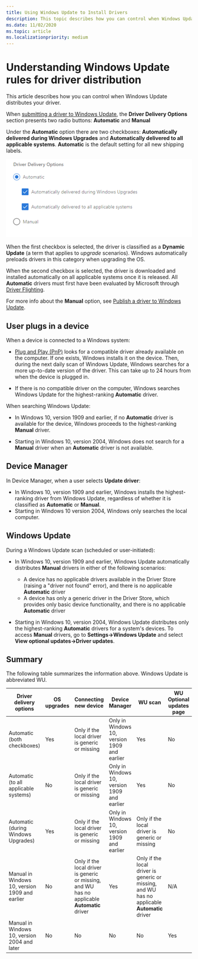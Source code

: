 ```yaml
---
title: Using Windows Update to Install Drivers
description: This topic describes how you can control when Windows Update distributes your driver.
ms.date: 11/02/2020
ms.topic: article
ms.localizationpriority: medium
---
```


# Understanding Windows Update rules for driver distribution

This article describes how you can control when Windows Update distributes your driver.

When [submitting a driver to Windows Update](publish-a-driver-to-windows-update.md), the **Driver Delivery Options** section presents two radio buttons: **Automatic** and **Manual**

Under the **Automatic** option there are two checkboxes: **Automatically delivered during Windows Upgrades** and **Automatically delivered to all applicable systems**. **Automatic** is the default setting for all new shipping labels.

![Automatic driver promotions checkboxes](images/driver-delivery-options.png)

When the first checkbox is selected, the driver is classified as a **Dynamic Update** (a term that applies to *upgrade* scenarios). Windows automatically preloads drivers in this category when upgrading the OS.

When the second checkbox is selected, the driver is downloaded and installed automatically on all applicable systems once it is released. All **Automatic** drivers must first have been evaluated by Microsoft through [Driver Flighting](driver-flighting.md).

For more info about the **Manual** option, see [Publish a driver to Windows Update](publish-a-driver-to-windows-update.md).

## User plugs in a device

When a device is connected to a Windows system:

* [Plug and Play (PnP)](../kernel/introduction-to-plug-and-play.md) looks for a compatible driver already available on the computer. If one exists, Windows installs it on the device. Then, during the next daily scan of Windows Update, Windows searches for a more up-to-date version of the driver. This can take up to 24 hours from when the device is plugged in.

* If there is no compatible driver on the computer, Windows searches Windows Update for the highest-ranking **Automatic** driver.

When searching Windows Update:

* In Windows 10, version 1909 and earlier, if no **Automatic** driver is available for the device, Windows proceeds to the highest-ranking **Manual** driver.

* Starting in Windows 10, version 2004, Windows does not search for a **Manual** driver when an **Automatic** driver is not available.

## Device Manager

In Device Manager, when a user selects **Update driver**:

* In Windows 10, version 1909 and earlier, Windows installs the highest-ranking driver from Windows Update, regardless of whether it is classified as **Automatic** or **Manual**.
* Starting in Windows 10 version 2004, Windows only searches the local computer.

## Windows Update

During a Windows Update scan (scheduled or user-initiated):

* In Windows 10, version 1909 and earlier, Windows Update automatically distributes **Manual** drivers in either of the following scenarios:

    * A device has no applicable drivers available in the Driver Store (raising a "driver not found" error), and there is no applicable **Automatic** driver
    * A device has only a generic driver in the Driver Store, which provides only basic device functionality, and there is no applicable **Automatic** driver

* Starting in Windows 10, version 2004, Windows Update distributes only the highest-ranking **Automatic** drivers for a system's devices. To access **Manual** drivers, go to **Settings->Windows Update** and select **View optional updates->Driver updates**.

## Summary

The following table summarizes the information above. Windows Update is abbreviated WU.

|Driver delivery options|OS upgrades|Connecting new device|Device Manager|WU scan|WU Optional updates page|
|-|-|-|-|-|-|
|Automatic (both checkboxes)|Yes|Only if the local driver is generic or missing|Only in Windows 10, version 1909 and earlier|Yes|No|
|Automatic (to all applicable systems)|No|Only if the local driver is generic or missing|Only in Windows 10, version 1909 and earlier|Yes|No|
|Automatic (during Windows Upgrades)|Yes|Only if the local driver is generic or missing|Only in Windows 10, version 1909 and earlier|Only if the local driver is generic or missing|No|
|Manual in Windows 10, version 1909 and earlier|No|Only if the local driver is generic or missing, and WU has no applicable **Automatic** driver|Yes|Only if the local driver is generic or missing, and WU has no applicable **Automatic** driver|N/A|
|Manual in Windows 10, version 2004 and later|No|No|No|No|Yes|

